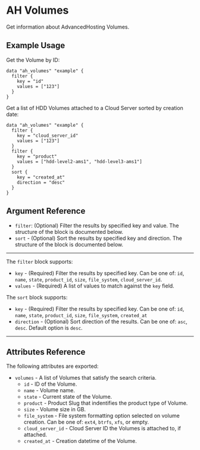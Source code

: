 # AH Volumes

Get information about AdvancedHosting Volumes.

## Example Usage

Get the Volume by ID:

```hcl
data "ah_volumes" "example" {
  filter {
    key = "id"
    values = ["123"]
  }
}
```

Get a list of HDD Volumes attached to a Cloud Server sorted by creation date:

```hcl
data "ah_volumes" "example" {
  filter {
    key = "cloud_server_id"
    values = ["123"]
  }
  filter {
    key = "product"
    values = ["hdd-level2-ams1", "hdd-level3-ams1"]
  }
  sort {
    key = "created_at"
    direction = "desc"
  }
}
```

## Argument Reference

* `filter`: (Optional) Filter the results by specified key and value. The structure of the block is documented below.
* `sort` - (Optional) Sort the results by specified key and direction. The structure of the block is documented below.

---

The `filter` block supports:
* `key` - (Required) Filter the results by specified key. Can be one of: `id`, `name`, `state`,  `product_id`, `size`, `file_system`, `cloud_server_id`.
* `values` - (Required) A list of values to match against the `key` field.

The `sort` block supports:
* `key` - (Required) Filter the results by specified key. Can be one of: `id`, `name`, `state`,  `product_id`, `size`, `file_system`, `created_at`
* `direction` - (Optional) Sort direction of the results. Can be one of: `asc`, `desc`. Default option is `desc`.

---

## Attributes Reference

The following attributes are exported:

* `volumes` - A list of Volumes that satisfy the search criteria.
    * `id` - ID of the Volume.
    * `name` - Volume name.
    * `state` - Current state of the Volume.
    * `product` - Product Slug that indentifies the product type of Volume. 
    * `size` - Volume size in GB.
    * `file_system` - File system formatting option selected on volume creation. Can be one of: `ext4`, `btrfs`, `xfs`, or empty.
    * `cloud_server_id` - Cloud Server ID the Volumes is attached to, if attached.
    * `created_at` - Creation datetime of the Volume.
